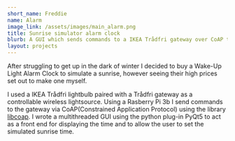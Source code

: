 ```yaml
--- 
short_name: Freddie
name: Alarm
image_link: /assets/images/main_alarm.png
title: Sunrise simulator alarm clock
blurb: A GUI which sends commands to a IKEA Trådfri gateway over CoAP to control a Trådfri lightbulb.
layout: projects
---
```


After struggling to get up in the dark of winter I decided to buy a Wake-Up Light Alarm Clock to simulate a sunrise, however seeing their high prices set out to make one myself.

I used a IKEA Trådfri lightbulb paired with a Trådfri gateway as a controllable wireless lightsource. Using a Rasberry Pi 3b I send commands to the gateway via CoAP(Constrained Application Protocol) using the library [libcoap](https://github.com/obgm/libcoap "link to libcoap library"). I wrote a multithreaded GUI using the python plug-in PyQt5 to act as a front end for displaying the time and to allow the user to set the simulated sunrise time.


